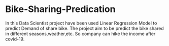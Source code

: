 # Bike-Sharing-Predication
In this Data Scientist project have been used Linear Regression Model to predict Demand of share bike. 
The project aim to be predict the bike shared in different seasons,weather,etc. 
So company can hike the income after covid-19.
